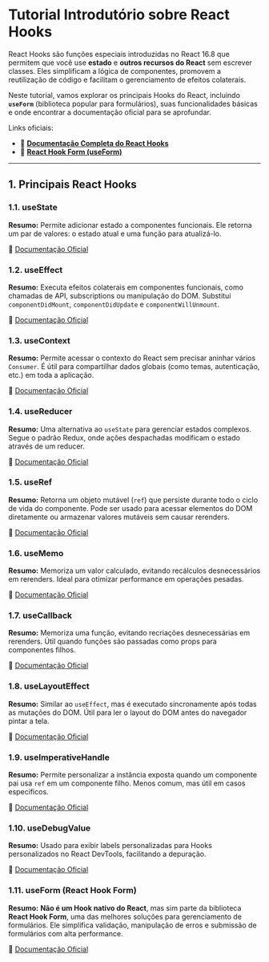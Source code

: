 # Tutorial Introdutório sobre React Hooks  

React Hooks são funções especiais introduzidas no React 16.8 que permitem que você use **estado** e **outros recursos do React** sem escrever classes.
Eles simplificam a lógica de componentes, promovem a reutilização de código e facilitam o gerenciamento de efeitos colaterais.  

Neste tutorial, vamos explorar os principais Hooks do React, incluindo **`useForm`** (biblioteca popular para formulários), suas funcionalidades básicas e onde encontrar a documentação oficial para se aprofundar.  

Links oficiais:
- 🔗 **[Documentação Completa do React Hooks](https://react.dev/reference/react)**  
- 🔗 **[React Hook Form (useForm)](https://react-hook-form.com/)**  

---


## 1. Principais React Hooks

### 1.1. useState

**Resumo:** Permite adicionar estado a componentes funcionais.
Ele retorna um par de valores: o estado atual e uma função para atualizá-lo.

🔗 [Documentação Oficial](https://react.dev/reference/react/useState)

### 1.2. useEffect

**Resumo:** Executa efeitos colaterais em componentes funcionais, como chamadas de API, subscriptions ou manipulação do DOM.
Substitui `componentDidMount`, `componentDidUpdate` e `componentWillUnmount`.

🔗 [Documentação Oficial](https://react.dev/reference/react/useEffect)

### 1.3. useContext

**Resumo:** Permite acessar o contexto do React sem precisar aninhar vários `Consumer`.
É útil para compartilhar dados globais (como temas, autenticação, etc.) em toda a aplicação.

🔗 [Documentação Oficial](https://react.dev/reference/react/useContext)

### 1.4. useReducer

**Resumo:** Uma alternativa ao `useState` para gerenciar estados complexos.
Segue o padrão Redux, onde ações despachadas modificam o estado através de um reducer.

🔗 [Documentação Oficial](https://react.dev/reference/react/useReducer)

### 1.5. useRef

**Resumo:** Retorna um objeto mutável (`ref`) que persiste durante todo o ciclo de vida do componente.
Pode ser usado para acessar elementos do DOM diretamente ou armazenar valores mutáveis sem causar rerenders.

🔗 [Documentação Oficial](https://react.dev/reference/react/useRef)

### 1.6. useMemo

**Resumo:** Memoriza um valor calculado, evitando recálculos desnecessários em rerenders.
Ideal para otimizar performance em operações pesadas.

🔗 [Documentação Oficial](https://react.dev/reference/react/useMemo)

### 1.7. useCallback

**Resumo:** Memoriza uma função, evitando recriações desnecessárias em rerenders. Útil quando funções são passadas como props para componentes filhos.  

🔗 [Documentação Oficial](https://react.dev/reference/react/useCallback)

### 1.8. useLayoutEffect

**Resumo:** Similar ao `useEffect`, mas é executado sincronamente após todas as mutações do DOM. Útil para ler o layout do DOM antes do navegador pintar a tela.  

🔗 [Documentação Oficial](https://react.dev/reference/react/useLayoutEffect)

### 1.9. useImperativeHandle

**Resumo:** Permite personalizar a instância exposta quando um componente pai usa `ref` em um componente filho. Menos comum, mas útil em casos específicos.  

🔗 [Documentação Oficial](https://react.dev/reference/react/useImperativeHandle)

### 1.10. useDebugValue

**Resumo:** Usado para exibir labels personalizadas para Hooks personalizados no React DevTools, facilitando a depuração.

🔗 [Documentação Oficial](https://react.dev/reference/react/useDebugValue)

### 1.11. useForm (React Hook Form)

**Resumo:** **Não é um Hook nativo do React**, mas sim parte da biblioteca **React Hook Form**, uma das melhores soluções para gerenciamento de formulários.
Ele simplifica validação, manipulação de erros e submissão de formulários com alta performance.  

🔗 [Documentação Oficial](https://react-hook-form.com/)

